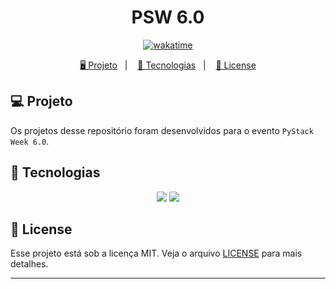 <h1 align="center">
  PSW 6.0
</h1>

<p align="center">
  <a href="https://wakatime.com/badge/user/68660678-6b86-4b78-98df-f5f41a37e1bc/project/e0f49475-be4f-4546-9607-ccf74f5df13b"><img src="https://wakatime.com/badge/user/68660678-6b86-4b78-98df-f5f41a37e1bc/project/e0f49475-be4f-4546-9607-ccf74f5df13b.svg" alt="wakatime"></a>
</p>

<p align="center">
  <a href="#-projeto">🖥️ Projeto</a>&nbsp;&nbsp;&nbsp;|&nbsp;&nbsp;&nbsp;
  <a href="#-tecnologias">🚀 Tecnologias</a>&nbsp;&nbsp;&nbsp;|&nbsp;&nbsp;&nbsp;
  <a href="#-license">📝 License</a>
</p>

## 💻 Projeto

Os projetos desse repositório foram desenvolvidos para o evento `PyStack Week 6.0`.


## 🚀 Tecnologias

<p align="center">
  <img src="https://img.shields.io/badge/python-3670A0?style=for-the-badge&logo=python&logoColor=ffdd54">
  <img src="https://img.shields.io/badge/django-%23092E20.svg?style=for-the-badge&logo=django&logoColor=white">
</p>

## 📝 License

Esse projeto está sob a licença MIT. Veja o arquivo [LICENSE](LICENSE) para mais detalhes.

---
